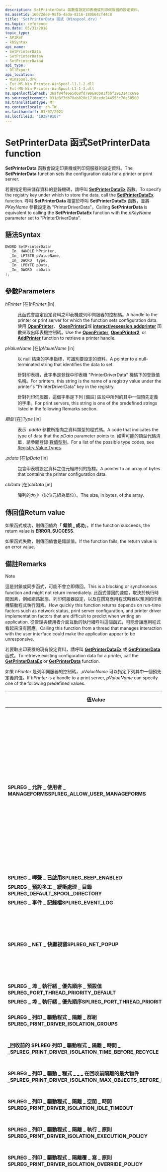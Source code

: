```yaml
---
description: SetPrinterData 函數會設定印表機或列印伺服器的設定資料。
ms.assetid: 16072de9-98fb-4ada-8216-180b64cf44c8
title: 'SetPrinterData 函式 (Winspool.drv) '
ms.topic: reference
ms.date: 05/31/2018
topic_type:
- APIRef
- kbSyntax
api_name:
- SetPrinterData
- SetPrinterDataA
- SetPrinterDataW
api_type:
- DllExport
api_location:
- Winspool.drv
- Ext-MS-Win-Printer-WinSpool-l1-1-2.dll
- Ext-MS-Win-Printer-WinSpool-L1-1-3.dll
ms.openlocfilehash: 36af84fe665d68fd7996a0b81fbbf291314cc69e
ms.sourcegitcommit: 831e8f3db78ab820e1710cede244553c70e50500
ms.translationtype: MT
ms.contentlocale: zh-TW
ms.lasthandoff: 01/07/2021
ms.locfileid: "103849107"
---
```

# <a name="setprinterdata-function"></a><span data-ttu-id="4d58a-103">SetPrinterData 函式</span><span class="sxs-lookup"><span data-stu-id="4d58a-103">SetPrinterData function</span></span>

<span data-ttu-id="4d58a-104">**SetPrinterData** 函數會設定印表機或列印伺服器的設定資料。</span><span class="sxs-lookup"><span data-stu-id="4d58a-104">The **SetPrinterData** function sets the configuration data for a printer or print server.</span></span>

<span data-ttu-id="4d58a-105">若要指定用來儲存資料的登錄機碼，請呼叫 [**SetPrinterDataEx**](setprinterdataex.md) 函數。</span><span class="sxs-lookup"><span data-stu-id="4d58a-105">To specify the registry key under which to store the data, call the [**SetPrinterDataEx**](setprinterdataex.md) function.</span></span> <span data-ttu-id="4d58a-106">呼叫 **SetPrinterData** 相當於呼叫 **SetPrinterDataEx** 函數，並將 *PKeyName* 參數設定為 "PrinterDriverData"。</span><span class="sxs-lookup"><span data-stu-id="4d58a-106">Calling **SetPrinterData** is equivalent to calling the **SetPrinterDataEx** function with the *pKeyName* parameter set to "PrinterDriverData".</span></span>

## <a name="syntax"></a><span data-ttu-id="4d58a-107">語法</span><span class="sxs-lookup"><span data-stu-id="4d58a-107">Syntax</span></span>


```C++
DWORD SetPrinterData(
  _In_ HANDLE hPrinter,
  _In_ LPTSTR pValueName,
  _In_ DWORD  Type,
  _In_ LPBYTE pData,
  _In_ DWORD  cbData
);
```



## <a name="parameters"></a><span data-ttu-id="4d58a-108">參數</span><span class="sxs-lookup"><span data-stu-id="4d58a-108">Parameters</span></span>

<dl> <dt>

<span data-ttu-id="4d58a-109">*hPrinter* \[在\]</span><span class="sxs-lookup"><span data-stu-id="4d58a-109">*hPrinter* \[in\]</span></span>
</dt> <dd>

<span data-ttu-id="4d58a-110">此函式會設定設定資料之印表機或列印伺服器的控制碼。</span><span class="sxs-lookup"><span data-stu-id="4d58a-110">A handle to the printer or print server for which the function sets configuration data.</span></span> <span data-ttu-id="4d58a-111">使用 [**OpenPrinter**](openprinter.md)、 [**OpenPrinter2**](openprinter2.md)或 [**interactivesession.addprinter**](addprinter.md) 函數來取出印表機控制碼。</span><span class="sxs-lookup"><span data-stu-id="4d58a-111">Use the [**OpenPrinter**](openprinter.md), [**OpenPrinter2**](openprinter2.md), or [**AddPrinter**](addprinter.md) function to retrieve a printer handle.</span></span>

</dd> <dt>

<span data-ttu-id="4d58a-112">*pValueName* \[在\]</span><span class="sxs-lookup"><span data-stu-id="4d58a-112">*pValueName* \[in\]</span></span>
</dt> <dd>

<span data-ttu-id="4d58a-113">以 null 結束的字串指標，可識別要設定的資料。</span><span class="sxs-lookup"><span data-stu-id="4d58a-113">A pointer to a null-terminated string that identifies the data to set.</span></span>

<span data-ttu-id="4d58a-114">針對印表機，此字串是登錄中印表機 "PrinterDriverData" 機碼下的登錄值名稱。</span><span class="sxs-lookup"><span data-stu-id="4d58a-114">For printers, this string is the name of a registry value under the printer's "PrinterDriverData" key in the registry.</span></span>

<span data-ttu-id="4d58a-115">針對列印伺服器，這個字串是下列 [備註] 區段中所列的其中一個預先定義的字串。</span><span class="sxs-lookup"><span data-stu-id="4d58a-115">For print servers, this string is one of the predefined strings listed in the following Remarks section.</span></span>

</dd> <dt>

<span data-ttu-id="4d58a-116">*類型* \[在\]</span><span class="sxs-lookup"><span data-stu-id="4d58a-116">*Type* \[in\]</span></span>
</dt> <dd>

<span data-ttu-id="4d58a-117">表示 *.pdata* 參數所指向之資料類型的程式碼。</span><span class="sxs-lookup"><span data-stu-id="4d58a-117">A code that indicates the type of data that the *pData* parameter points to.</span></span> <span data-ttu-id="4d58a-118">如需可能的類型代碼清單，請參閱登錄 [數值型別](/windows/desktop/SysInfo/registry-value-types)。</span><span class="sxs-lookup"><span data-stu-id="4d58a-118">For a list of the possible type codes, see [Registry Value Types](/windows/desktop/SysInfo/registry-value-types).</span></span>

</dd> <dt>

<span data-ttu-id="4d58a-119">*.pdata* \[在\]</span><span class="sxs-lookup"><span data-stu-id="4d58a-119">*pData* \[in\]</span></span>
</dt> <dd>

<span data-ttu-id="4d58a-120">包含印表機設定資料之位元組陣列的指標。</span><span class="sxs-lookup"><span data-stu-id="4d58a-120">A pointer to an array of bytes that contains the printer configuration data.</span></span>

</dd> <dt>

<span data-ttu-id="4d58a-121">*cbData* \[在\]</span><span class="sxs-lookup"><span data-stu-id="4d58a-121">*cbData* \[in\]</span></span>
</dt> <dd>

<span data-ttu-id="4d58a-122">陣列的大小（以位元組為單位）。</span><span class="sxs-lookup"><span data-stu-id="4d58a-122">The size, in bytes, of the array.</span></span>

</dd> </dl>

## <a name="return-value"></a><span data-ttu-id="4d58a-123">傳回值</span><span class="sxs-lookup"><span data-stu-id="4d58a-123">Return value</span></span>

<span data-ttu-id="4d58a-124">如果函式成功，則傳回值為「 **錯誤 \_ 成功**」。</span><span class="sxs-lookup"><span data-stu-id="4d58a-124">If the function succeeds, the return value is **ERROR\_SUCCESS**.</span></span>

<span data-ttu-id="4d58a-125">如果函式失敗，則傳回值會是錯誤值。</span><span class="sxs-lookup"><span data-stu-id="4d58a-125">If the function fails, the return value is an error value.</span></span>

## <a name="remarks"></a><span data-ttu-id="4d58a-126">備註</span><span class="sxs-lookup"><span data-stu-id="4d58a-126">Remarks</span></span>

> [!Note]  
> <span data-ttu-id="4d58a-127">這是封鎖或同步函式，可能不會立即傳回。</span><span class="sxs-lookup"><span data-stu-id="4d58a-127">This is a blocking or synchronous function and might not return immediately.</span></span> <span data-ttu-id="4d58a-128">此函式傳回的速度，取決於執行時間因素，例如網路狀態、列印伺服器設定，以及在撰寫應用程式時難以預測的印表機驅動程式執行因素。</span><span class="sxs-lookup"><span data-stu-id="4d58a-128">How quickly this function returns depends on run-time factors such as network status, print server configuration, and printer driver implementation factors that are difficult to predict when writing an application.</span></span> <span data-ttu-id="4d58a-129">從管理與使用者介面互動的執行緒呼叫這個函式，可能會讓應用程式看起來沒有回應。</span><span class="sxs-lookup"><span data-stu-id="4d58a-129">Calling this function from a thread that manages interaction with the user interface could make the application appear to be unresponsive.</span></span>

 

<span data-ttu-id="4d58a-130">若要取出印表機的現有設定資料，請呼叫 [**GetPrinterDataEx**](getprinterdataex.md) 或 [**GetPrinterData**](getprinterdata.md) 函式。</span><span class="sxs-lookup"><span data-stu-id="4d58a-130">To retrieve existing configuration data for a printer, call the [**GetPrinterDataEx**](getprinterdataex.md) or [**GetPrinterData**](getprinterdata.md) function.</span></span>

<span data-ttu-id="4d58a-131">如果 *hPrinter* 是列印伺服器的控制碼， *pValueName* 可以指定下列其中一個預先定義的值。</span><span class="sxs-lookup"><span data-stu-id="4d58a-131">If *hPrinter* is a handle to a print server, *pValueName* can specify one of the following predefined values.</span></span>



| <span data-ttu-id="4d58a-132">值</span><span class="sxs-lookup"><span data-stu-id="4d58a-132">Value</span></span>                                                               | <span data-ttu-id="4d58a-133">註解</span><span class="sxs-lookup"><span data-stu-id="4d58a-133">Comments</span></span>                                                                                                                                                                                                                        |
|---------------------------------------------------------------------|---------------------------------------------------------------------------------------------------------------------------------------------------------------------------------------------------------------------------------|
| <span data-ttu-id="4d58a-134">**SPLREG \_ 允許 \_ 使用者 \_ MANAGEFORMS**</span><span class="sxs-lookup"><span data-stu-id="4d58a-134">**SPLREG\_ALLOW\_USER\_MANAGEFORMS**</span></span>                                | <span data-ttu-id="4d58a-135">Windows XP Service Pack 2 (SP2) 和更新版本</span><span class="sxs-lookup"><span data-stu-id="4d58a-135">Windows XP with Service Pack 2 (SP2) and later</span></span><br/> <span data-ttu-id="4d58a-136">Windows Server 2003 （含 Service Pack 1） (SP1) 和更新版本</span><span class="sxs-lookup"><span data-stu-id="4d58a-136">Windows Server 2003 with Service Pack 1 (SP1) and later</span></span><br/>                                                                                                    |
| <span data-ttu-id="4d58a-137">**SPLREG \_ 嗶聲 \_ 已啟用**</span><span class="sxs-lookup"><span data-stu-id="4d58a-137">**SPLREG\_BEEP\_ENABLED**</span></span>                                           |                                                                                                                                                                                                                                 |
| <span data-ttu-id="4d58a-138">**SPLREG \_ 預設多工 \_ 緩衝處理 \_ 目錄**</span><span class="sxs-lookup"><span data-stu-id="4d58a-138">**SPLREG\_DEFAULT\_SPOOL\_DIRECTORY**</span></span>                               |                                                                                                                                                                                                                                 |
| <span data-ttu-id="4d58a-139">**SPLREG \_ 事件 \_ 記錄檔**</span><span class="sxs-lookup"><span data-stu-id="4d58a-139">**SPLREG\_EVENT\_LOG**</span></span>                                              |                                                                                                                                                                                                                                 |
| <span data-ttu-id="4d58a-140">**SPLREG \_ NET \_ 快顯視窗**</span><span class="sxs-lookup"><span data-stu-id="4d58a-140">**SPLREG\_NET\_POPUP**</span></span>                                              | <span data-ttu-id="4d58a-141">Windows Server 2003 和更新版本不支援</span><span class="sxs-lookup"><span data-stu-id="4d58a-141">Not supported in Windows Server 2003 and later</span></span><br/>                                                                                                                                                                       |
| <span data-ttu-id="4d58a-142">**SPLREG \_ 埠 \_ 執行緒 \_ 優先順序 \_ 預設值**</span><span class="sxs-lookup"><span data-stu-id="4d58a-142">**SPLREG\_PORT\_THREAD\_PRIORITY\_DEFAULT**</span></span>                         |                                                                                                                                                                                                                                 |
| <span data-ttu-id="4d58a-143">**SPLREG \_ 埠 \_ 執行緒 \_ 優先順序**</span><span class="sxs-lookup"><span data-stu-id="4d58a-143">**SPLREG\_PORT\_THREAD\_PRIORITY**</span></span>                                  |                                                                                                                                                                                                                                 |
| <span data-ttu-id="4d58a-144">**SPLREG \_ 列印 \_ 驅動程式 \_ 隔離 \_ 群組**</span><span class="sxs-lookup"><span data-stu-id="4d58a-144">**SPLREG\_PRINT\_DRIVER\_ISOLATION\_GROUPS**</span></span>                        | <span data-ttu-id="4d58a-145">Windows 7 和更新版本</span><span class="sxs-lookup"><span data-stu-id="4d58a-145">Windows 7 and later</span></span><br/>                                                                                                                                                                                                  |
| <span data-ttu-id="4d58a-146">**\_回收前的 SPLREG 列印 \_ 驅動程式 \_ 隔離 \_ 時間 \_ \_**</span><span class="sxs-lookup"><span data-stu-id="4d58a-146">**SPLREG\_PRINT\_DRIVER\_ISOLATION\_TIME\_BEFORE\_RECYCLE**</span></span>         | <span data-ttu-id="4d58a-147">Windows 7 和更新版本</span><span class="sxs-lookup"><span data-stu-id="4d58a-147">Windows 7 and later</span></span><br/>                                                                                                                                                                                                  |
| <span data-ttu-id="4d58a-148">**SPLREG \_ 列印 \_ 驅動 \_ 程式 \_ \_ \_ 在回收前隔離的最大物件 \_**</span><span class="sxs-lookup"><span data-stu-id="4d58a-148">**SPLREG\_PRINT\_DRIVER\_ISOLATION\_MAX\_OBJECTS\_BEFORE\_RECYCLE**</span></span> | <span data-ttu-id="4d58a-149">Windows 7 和更新版本</span><span class="sxs-lookup"><span data-stu-id="4d58a-149">Windows 7 and later</span></span><br/>                                                                                                                                                                                                  |
| <span data-ttu-id="4d58a-150">**SPLREG \_ 列印 \_ 驅動程式 \_ 隔離 \_ 空閒 \_ 時間**</span><span class="sxs-lookup"><span data-stu-id="4d58a-150">**SPLREG\_PRINT\_DRIVER\_ISOLATION\_IDLE\_TIMEOUT**</span></span>                 | <span data-ttu-id="4d58a-151">Windows 7 和更新版本</span><span class="sxs-lookup"><span data-stu-id="4d58a-151">Windows 7 and later</span></span><br/>                                                                                                                                                                                                  |
| <span data-ttu-id="4d58a-152">**SPLREG \_ 列印 \_ 驅動程式 \_ 隔離 \_ 執行 \_ 原則**</span><span class="sxs-lookup"><span data-stu-id="4d58a-152">**SPLREG\_PRINT\_DRIVER\_ISOLATION\_EXECUTION\_POLICY**</span></span>             | <span data-ttu-id="4d58a-153">Windows 7 和更新版本</span><span class="sxs-lookup"><span data-stu-id="4d58a-153">Windows 7 and later</span></span><br/>                                                                                                                                                                                                  |
| <span data-ttu-id="4d58a-154">**SPLREG \_ 列印 \_ 驅動程式 \_ 隔離覆 \_ 寫 \_ 原則**</span><span class="sxs-lookup"><span data-stu-id="4d58a-154">**SPLREG\_PRINT\_DRIVER\_ISOLATION\_OVERRIDE\_POLICY**</span></span>              | <span data-ttu-id="4d58a-155">Windows 7 和更新版本</span><span class="sxs-lookup"><span data-stu-id="4d58a-155">Windows 7 and later</span></span><br/>                                                                                                                                                                                                  |
| <span data-ttu-id="4d58a-156">**SPLREG \_ 重試 \_ 快顯視窗**</span><span class="sxs-lookup"><span data-stu-id="4d58a-156">**SPLREG\_RETRY\_POPUP**</span></span>                                            | <span data-ttu-id="4d58a-157">在成功傳回時，如果伺服器設定為所有作業的 [重試] 快顯視窗， *.pdata* 會包含 1; 如果伺服器不會針對所有作業重試快顯視窗，則為0。</span><span class="sxs-lookup"><span data-stu-id="4d58a-157">On successful return, *pData* contains 1 if server is set to retry pop-up windows for all jobs, or 0 if server does not retry pop-up windows for all jobs.</span></span><br/> <span data-ttu-id="4d58a-158">Windows Server 2003 和更新版本不支援</span><span class="sxs-lookup"><span data-stu-id="4d58a-158">Not supported in Windows Server 2003 and later</span></span><br/> |
| <span data-ttu-id="4d58a-159">**SPLREG 排程器 \_ \_ 執行緒 \_ 優先順序**</span><span class="sxs-lookup"><span data-stu-id="4d58a-159">**SPLREG\_SCHEDULER\_THREAD\_PRIORITY**</span></span>                             |                                                                                                                                                                                                                                 |
| <span data-ttu-id="4d58a-160">**SPLREG 排程器 \_ \_ 執行緒 \_ 優先順序 \_ 預設值**</span><span class="sxs-lookup"><span data-stu-id="4d58a-160">**SPLREG\_SCHEDULER\_THREAD\_PRIORITY\_DEFAULT**</span></span>                    |                                                                                                                                                                                                                                 |
| <span data-ttu-id="4d58a-161">**SPLREG \_ WEBSHAREMGMT**</span><span class="sxs-lookup"><span data-stu-id="4d58a-161">**SPLREG\_WEBSHAREMGMT**</span></span>                                            | <span data-ttu-id="4d58a-162">Windows Server 2003 和更新版本</span><span class="sxs-lookup"><span data-stu-id="4d58a-162">Windows Server 2003 and later</span></span><br/>                                                                                                                                                                                        |



 

<span data-ttu-id="4d58a-163">下列 *pValueName* 值會決定發生錯誤時的集區列印行為。</span><span class="sxs-lookup"><span data-stu-id="4d58a-163">The following values of *pValueName* determine the pool printing behavior when an error occurs.</span></span>



| <span data-ttu-id="4d58a-164">值</span><span class="sxs-lookup"><span data-stu-id="4d58a-164">Value</span></span>                                       | <span data-ttu-id="4d58a-165">註解</span><span class="sxs-lookup"><span data-stu-id="4d58a-165">Comments</span></span>                                                                                                                                                                                              |
|---------------------------------------------|-------------------------------------------------------------------------------------------------------------------------------------------------------------------------------------------------------|
| <span data-ttu-id="4d58a-166">**\_集區 \_ 上的 SPLREG 重新開機作業 \_ \_ \_ 錯誤**</span><span class="sxs-lookup"><span data-stu-id="4d58a-166">**SPLREG\_RESTART\_JOB\_ON\_POOL\_ERROR**</span></span>   | <span data-ttu-id="4d58a-167">*.Pdata* 的值表示在發生錯誤之後，于另一個埠上重新開機作業的時間（以秒為單位）。</span><span class="sxs-lookup"><span data-stu-id="4d58a-167">The value of *pData* indicates the time, in seconds, when a job is restarted on another port after an error occurs.</span></span> <span data-ttu-id="4d58a-168">這項設定會 **\_ \_ \_ 在 \_ \_ 已啟用集區的 SPLREG 重新開機作業** 時使用。</span><span class="sxs-lookup"><span data-stu-id="4d58a-168">This setting is used with **SPLREG\_RESTART\_JOB\_ON\_POOL\_ENABLED**.</span></span><br/> |
| <span data-ttu-id="4d58a-169">**\_ \_ \_ \_ 已啟用集區上的 SPLREG 重新開機作業 \_**</span><span class="sxs-lookup"><span data-stu-id="4d58a-169">**SPLREG\_RESTART\_JOB\_ON\_POOL\_ENABLED**</span></span> | <span data-ttu-id="4d58a-170">*.Pdata* 中的非零值表示已啟用 **集區 \_ \_ \_ \_ \_ 錯誤的 SPLREG 重新開機作業**。</span><span class="sxs-lookup"><span data-stu-id="4d58a-170">A nonzero value in *pData* indicates that **SPLREG\_RESTART\_JOB\_ON\_POOL\_ERROR** is enabled.</span></span><br/>                                                                                            |



 

<span data-ttu-id="4d58a-171">在 **\_ 集區 \_ \_ \_ \_ 錯誤的 SPLREG 重新開機作業** 中指定的時間是最短時間。</span><span class="sxs-lookup"><span data-stu-id="4d58a-171">The time specified in **SPLREG\_RESTART\_JOB\_ON\_POOL\_ERROR** is a minimum time.</span></span> <span data-ttu-id="4d58a-172">實際的時間可能會比較長，取決於下列埠監視器設定，這些設定是此登錄機碼下的登錄值：</span><span class="sxs-lookup"><span data-stu-id="4d58a-172">The actual time can be longer, depending on the following port monitor settings, which are registry values under this registry key:</span></span>

<span data-ttu-id="4d58a-173">**HKLM \\ SYSTEM \\ CurrentControlSet \\ Control \\ Print \\ monitor \\ < *MonitorName* > \\ 埠**</span><span class="sxs-lookup"><span data-stu-id="4d58a-173">**HKLM\\SYSTEM\\CurrentControlSet\\Control\\Print\\Monitors\\<*MonitorName*>\\Ports**</span></span>

<span data-ttu-id="4d58a-174">呼叫 [**RegSetValueEx**](/windows/win32/api/winreg/nf-winreg-regsetvaluea) 函數來設定這些值。</span><span class="sxs-lookup"><span data-stu-id="4d58a-174">Call the [**RegSetValueEx**](/windows/win32/api/winreg/nf-winreg-regsetvaluea) function to set these values.</span></span>



| <span data-ttu-id="4d58a-175">埠監視器設定</span><span class="sxs-lookup"><span data-stu-id="4d58a-175">Port monitor setting</span></span>     | <span data-ttu-id="4d58a-176">資料類型</span><span class="sxs-lookup"><span data-stu-id="4d58a-176">Data type</span></span>      | <span data-ttu-id="4d58a-177">意義</span><span class="sxs-lookup"><span data-stu-id="4d58a-177">Meaning</span></span>                                                                                                        |
|--------------------------|----------------|----------------------------------------------------------------------------------------------------------------|
| <span data-ttu-id="4d58a-178">**StatusUpdateEnabled**</span><span class="sxs-lookup"><span data-stu-id="4d58a-178">**StatusUpdateEnabled**</span></span>  | <span data-ttu-id="4d58a-179">**REG \_ DWORD**</span><span class="sxs-lookup"><span data-stu-id="4d58a-179">**REG\_DWORD**</span></span> | <span data-ttu-id="4d58a-180">如果非零值，可讓埠監視器以埠狀態更新多工緩衝處理器。</span><span class="sxs-lookup"><span data-stu-id="4d58a-180">If a nonzero value, enables the port monitor to update the spooler with the port status.</span></span><br/>            |
| <span data-ttu-id="4d58a-181">**StatusUpdateInterval**</span><span class="sxs-lookup"><span data-stu-id="4d58a-181">**StatusUpdateInterval**</span></span> | <span data-ttu-id="4d58a-182">**REG \_ DWORD**</span><span class="sxs-lookup"><span data-stu-id="4d58a-182">**REG\_DWORD**</span></span> | <span data-ttu-id="4d58a-183">指定埠監視器以埠狀態更新多工緩衝處理器時的間隔（以分鐘為單位）。</span><span class="sxs-lookup"><span data-stu-id="4d58a-183">Specifies the interval, in minutes, when the port monitor updates the spooler with the port status.</span></span><br/> |



 

<span data-ttu-id="4d58a-184">在 Windows 7 和更新版本的 Windows 中，預設會在用戶端上轉譯傳送至列印伺服器的列印工作。</span><span class="sxs-lookup"><span data-stu-id="4d58a-184">In Windows 7 and later versions of Windows, print jobs that are sent to a print server are rendered on the client by default.</span></span> <span data-ttu-id="4d58a-185">您可以藉由在 *pValueName* 中設定下列值，為每一部印表機設定用戶端的列印工作轉譯。</span><span class="sxs-lookup"><span data-stu-id="4d58a-185">Client-side rendering of a print jobs can be configured for each printer by setting the following values in *pValueName*.</span></span>



| <span data-ttu-id="4d58a-186">設定</span><span class="sxs-lookup"><span data-stu-id="4d58a-186">Setting</span></span>                      | <span data-ttu-id="4d58a-187">資料類型</span><span class="sxs-lookup"><span data-stu-id="4d58a-187">Data type</span></span>      | <span data-ttu-id="4d58a-188">描述</span><span class="sxs-lookup"><span data-stu-id="4d58a-188">Description</span></span>                                                                                                                                                                                                                                                                                                                                                                                                   |
|------------------------------|----------------|---------------------------------------------------------------------------------------------------------------------------------------------------------------------------------------------------------------------------------------------------------------------------------------------------------------------------------------------------------------------------------------------------------------|
| <span data-ttu-id="4d58a-189">**EMFDespoolingSetting**</span><span class="sxs-lookup"><span data-stu-id="4d58a-189">**EMFDespoolingSetting**</span></span>     | <span data-ttu-id="4d58a-190">**REG \_ DWORD**</span><span class="sxs-lookup"><span data-stu-id="4d58a-190">**REG\_DWORD**</span></span> | <span data-ttu-id="4d58a-191">值為0，或如果此值不存在於登錄中，則會啟用列印工作的預設用戶端轉譯。</span><span class="sxs-lookup"><span data-stu-id="4d58a-191">A value of 0, or if this value is not present in the registry, enables the default client-side rendering of print jobs.</span></span><br/> <span data-ttu-id="4d58a-192">值為1時，會停用列印工作的用戶端轉譯。</span><span class="sxs-lookup"><span data-stu-id="4d58a-192">A value of 1 disables client-side rendering of print jobs.</span></span><br/>                                                                                                                                                                                                      |
| <span data-ttu-id="4d58a-193">**ForceClientSideRendering**</span><span class="sxs-lookup"><span data-stu-id="4d58a-193">**ForceClientSideRendering**</span></span> | <span data-ttu-id="4d58a-194">**REG \_ DWORD**</span><span class="sxs-lookup"><span data-stu-id="4d58a-194">**REG\_DWORD**</span></span> | <span data-ttu-id="4d58a-195">值為0，或如果此值不存在於登錄中，則會在用戶端上呈現列印工作。</span><span class="sxs-lookup"><span data-stu-id="4d58a-195">A value of 0, or if this value is not present in the registry, causes the print jobs to be rendered on the client.</span></span> <span data-ttu-id="4d58a-196">如果無法在用戶端上呈現列印工作，則會在伺服器上轉譯。</span><span class="sxs-lookup"><span data-stu-id="4d58a-196">If a print job cannot be rendered on the client, it will be rendered on the server.</span></span> <span data-ttu-id="4d58a-197">如果無法在伺服器上轉譯列印工作，它將會失敗。</span><span class="sxs-lookup"><span data-stu-id="4d58a-197">If a print job cannot be rendered on the server, it will fail.</span></span><br/> <span data-ttu-id="4d58a-198">值為1時，會在用戶端上呈現列印工作。</span><span class="sxs-lookup"><span data-stu-id="4d58a-198">A value of 1 will render print jobs on the client.</span></span> <span data-ttu-id="4d58a-199">如果無法在用戶端上呈現列印工作，則會失敗。</span><span class="sxs-lookup"><span data-stu-id="4d58a-199">If a print job cannot be rendered on the client, it will fail.</span></span><br/> |



 

## <a name="requirements"></a><span data-ttu-id="4d58a-200">規格需求</span><span class="sxs-lookup"><span data-stu-id="4d58a-200">Requirements</span></span>



| <span data-ttu-id="4d58a-201">需求</span><span class="sxs-lookup"><span data-stu-id="4d58a-201">Requirement</span></span> | <span data-ttu-id="4d58a-202">值</span><span class="sxs-lookup"><span data-stu-id="4d58a-202">Value</span></span> |
|-------------------------------------|-----------------------------------------------------------------------------------------------------------|
| <span data-ttu-id="4d58a-203">最低支援的用戶端</span><span class="sxs-lookup"><span data-stu-id="4d58a-203">Minimum supported client</span></span><br/> | <span data-ttu-id="4d58a-204">Windows 2000 Professional \[僅限傳統型應用程式\]</span><span class="sxs-lookup"><span data-stu-id="4d58a-204">Windows 2000 Professional \[desktop apps only\]</span></span><br/>                                                |
| <span data-ttu-id="4d58a-205">最低支援的伺服器</span><span class="sxs-lookup"><span data-stu-id="4d58a-205">Minimum supported server</span></span><br/> | <span data-ttu-id="4d58a-206">Windows 2000 Server \[僅限傳統型應用程式\]</span><span class="sxs-lookup"><span data-stu-id="4d58a-206">Windows 2000 Server \[desktop apps only\]</span></span><br/>                                                      |
| <span data-ttu-id="4d58a-207">標頭</span><span class="sxs-lookup"><span data-stu-id="4d58a-207">Header</span></span><br/>                   | <dl> <span data-ttu-id="4d58a-208"><dt>Winspool.drv (包含) 的 Windows。h </dt></span><span class="sxs-lookup"><span data-stu-id="4d58a-208"><dt>Winspool.h (include Windows.h)</dt></span></span> </dl> |
| <span data-ttu-id="4d58a-209">程式庫</span><span class="sxs-lookup"><span data-stu-id="4d58a-209">Library</span></span><br/>                  | <dl> <span data-ttu-id="4d58a-210"><dt>Winspool.drv .lib</dt></span><span class="sxs-lookup"><span data-stu-id="4d58a-210"><dt>Winspool.lib</dt></span></span> </dl>                   |
| <span data-ttu-id="4d58a-211">DLL</span><span class="sxs-lookup"><span data-stu-id="4d58a-211">DLL</span></span><br/>                      | <dl> <span data-ttu-id="4d58a-212"><dt>Winspool.drv. winspool.drv</dt></span><span class="sxs-lookup"><span data-stu-id="4d58a-212"><dt>Winspool.drv</dt></span></span> </dl>                   |
| <span data-ttu-id="4d58a-213">Unicode 與 ANSI 名稱</span><span class="sxs-lookup"><span data-stu-id="4d58a-213">Unicode and ANSI names</span></span><br/>   | <span data-ttu-id="4d58a-214">**SetPrinterDataW** (Unicode) 和 **SetPrinterDataA** (ANSI) </span><span class="sxs-lookup"><span data-stu-id="4d58a-214">**SetPrinterDataW** (Unicode) and **SetPrinterDataA** (ANSI)</span></span><br/>                                   |



## <a name="see-also"></a><span data-ttu-id="4d58a-215">另請參閱</span><span class="sxs-lookup"><span data-stu-id="4d58a-215">See also</span></span>

<dl> <dt>

[<span data-ttu-id="4d58a-216">列印</span><span class="sxs-lookup"><span data-stu-id="4d58a-216">Printing</span></span>](printdocs-printing.md)
</dt> <dt>

[<span data-ttu-id="4d58a-217">列印多工緩衝處理器 API 函式</span><span class="sxs-lookup"><span data-stu-id="4d58a-217">Print Spooler API Functions</span></span>](printing-and-print-spooler-functions.md)
</dt> <dt>

[<span data-ttu-id="4d58a-218">**GetPrinter**</span><span class="sxs-lookup"><span data-stu-id="4d58a-218">**GetPrinter**</span></span>](getprinter.md)
</dt> <dt>

[<span data-ttu-id="4d58a-219">**GetPrinterData**</span><span class="sxs-lookup"><span data-stu-id="4d58a-219">**GetPrinterData**</span></span>](getprinterdata.md)
</dt> <dt>

[<span data-ttu-id="4d58a-220">**GetPrinterDataEx**</span><span class="sxs-lookup"><span data-stu-id="4d58a-220">**GetPrinterDataEx**</span></span>](getprinterdataex.md)
</dt> <dt>

[<span data-ttu-id="4d58a-221">**OpenPrinter**</span><span class="sxs-lookup"><span data-stu-id="4d58a-221">**OpenPrinter**</span></span>](openprinter.md)
</dt> <dt>

[<span data-ttu-id="4d58a-222">**SetPrinterDataEx**</span><span class="sxs-lookup"><span data-stu-id="4d58a-222">**SetPrinterDataEx**</span></span>](setprinterdataex.md)
</dt> </dl>

 


